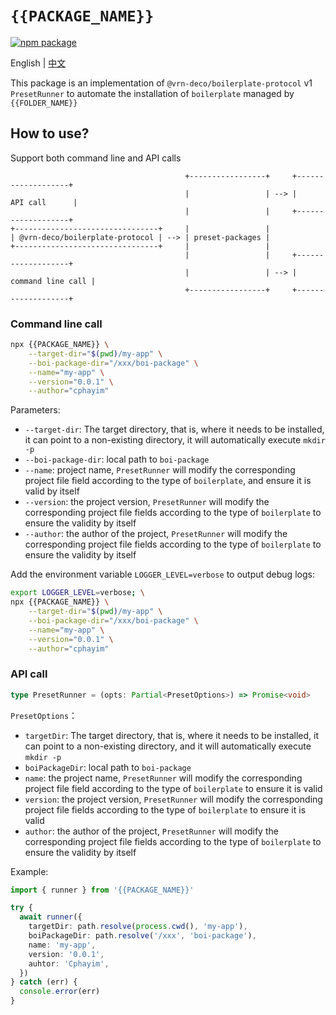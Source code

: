 # `{{PACKAGE_NAME}}`

[![npm package](https://badgen.net/npm/v/{{PACKAGE_NAME}})](https://www.npmjs.com/package/{{PACKAGE_NAME}})

English | [中文](./README_zh.md)

This package is an implementation of `@vrn-deco/boilerplate-protocol` v1 `PresetRunner` to automate the installation of `boilerplate` managed by `{{FOLDER_NAME}}`

## How to use?

Support both command line and API calls

```
                                       +-----------------+     +-------------------+
                                       |                 | --> |     API call      |
                                       |                 |     +-------------------+
+--------------------------------+     |                 |
| @vrn-deco/boilerplate-protocol | --> | preset-packages |
+--------------------------------+     |                 |
                                       |                 |     +-------------------+
                                       |                 | --> | command line call |
                                       +-----------------+     +-------------------+
```

### Command line call

```sh
npx {{PACKAGE_NAME}} \
	--target-dir="$(pwd)/my-app" \
	--boi-package-dir="/xxx/boi-package" \
	--name="my-app" \
	--version="0.0.1" \
	--author="cphayim"
```

Parameters:

- `--target-dir`: The target directory, that is, where it needs to be installed, it can point to a non-existing directory, it will automatically execute `mkdir -p`
- `--boi-package-dir`: local path to `boi-package`
- `--name`: project name, `PresetRunner` will modify the corresponding project file field according to the type of `boilerplate`, and ensure it is valid by itself
- `--version`: the project version, `PresetRunner` will modify the corresponding project file fields according to the type of `boilerplate` to ensure the validity by itself
- `--author`: the author of the project, `PresetRunner` will modify the corresponding project file fields according to the type of `boilerplate` to ensure the validity by itself

Add the environment variable `LOGGER_LEVEL=verbose` to output debug logs:

```sh
export LOGGER_LEVEL=verbose; \
npx {{PACKAGE_NAME}} \
	--target-dir="$(pwd)/my-app" \
	--boi-package-dir="/xxx/boi-package" \
	--name="my-app" \
	--version="0.0.1" \
	--author="cphayim"
```

### API call

```ts
type PresetRunner = (opts: Partial<PresetOptions>) => Promise<void>
```

`PresetOptions`：

- `targetDir`: The target directory, that is, where it needs to be installed, it can point to a non-existing directory, and it will automatically execute `mkdir -p`
- `boiPackageDir`: local path to `boi-package`
- `name`: the project name, `PresetRunner` will modify the corresponding project file field according to the type of `boilerplate` to ensure it is valid
- `version`: the project version, `PresetRunner` will modify the corresponding project file fields according to the type of `boilerplate` to ensure it is valid
- `author`: the author of the project, `PresetRunner` will modify the corresponding project file fields according to the type of `boilerplate` to ensure the validity by itself

Example:

```ts
import { runner } from '{{PACKAGE_NAME}}'

try {
  await runner({
    targetDir: path.resolve(process.cwd(), 'my-app'),
    boiPackageDir: path.resolve('/xxx', 'boi-package'),
    name: 'my-app',
    version: '0.0.1',
    auhtor: 'Cphayim',
  })
} catch (err) {
  console.error(err)
}
```
